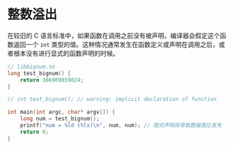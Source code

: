 # 整数溢出

在较旧的 C 语言标准中，如果函数在调用之前没有被声明，编译器会假定这个函数返回一个 `int` 类型的值。这种情况通常发生在函数定义或声明在调用之后，或者根本没有进行显式的函数声明的时候。

```cpp
// libbignum.so
long test_bignum() {
    return 366969859824;
}
```

```cpp
// int test_bignum(); // warning: implicit declaration of function

int main(int argc, char* argv[]) {
    long num = test_bignum();
    printf("num = %ld (%lx)\n", num, num); // 隐式声明将导致数据高位丢失
    return 0;
}
```
